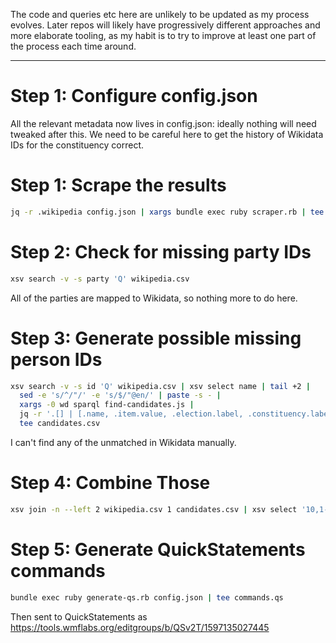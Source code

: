 
The code and queries etc here are unlikely to be updated as my process
evolves. Later repos will likely have progressively different approaches
and more elaborate tooling, as my habit is to try to improve at least
one part of the process each time around.

---------

Step 1: Configure config.json
=============================

All the relevant metadata now lives in config.json: ideally nothing will
need tweaked after this. We need to be careful here to get the history
of Wikidata IDs for the constituency correct.

Step 1: Scrape the results
==========================

```sh
jq -r .wikipedia config.json | xargs bundle exec ruby scraper.rb | tee wikipedia.csv
```

Step 2: Check for missing party IDs
===================================

```sh
xsv search -v -s party 'Q' wikipedia.csv
```

All of the parties are mapped to Wikidata, so nothing more to do here.

Step 3: Generate possible missing person IDs
============================================

```sh
xsv search -v -s id 'Q' wikipedia.csv | xsv select name | tail +2 |
  sed -e 's/^/"/' -e 's/$/"@en/' | paste -s - |
  xargs -0 wd sparql find-candidates.js |
  jq -r '.[] | [.name, .item.value, .election.label, .constituency.label, .party.label] | @csv' |
  tee candidates.csv
```

I can't find any of the unmatched in Wikidata manually.

Step 4: Combine Those
=====================

```sh
xsv join -n --left 2 wikipedia.csv 1 candidates.csv | xsv select '10,1-8' | sed $'1i\\\nfoundid' | tee combo.csv
```

Step 5: Generate QuickStatements commands
=========================================

```sh
bundle exec ruby generate-qs.rb config.json | tee commands.qs
```

Then sent to QuickStatements as https://tools.wmflabs.org/editgroups/b/QSv2T/1597135027445
